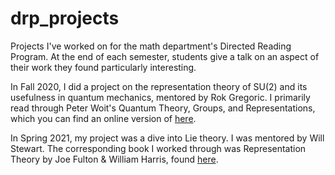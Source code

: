 # drp_projects
Projects I've worked on for the math department's Directed Reading Program. At the end of each semester, students give a talk on an aspect of their work they found particularly interesting.

In Fall 2020, I did a project on the representation theory of SU(2) and its usefulness in quantum mechanics, mentored by Rok Gregoric. I primarily read through Peter Woit's Quantum Theory, Groups, and Representations, which you can find an online version of [here](https://www.math.columbia.edu/~woit/QM/fall-course.pdf).

In Spring 2021, my project was a dive into Lie theory. I was mentored by Will Stewart. The corresponding book I worked through was Representation Theory by Joe Fulton & William Harris, found [here](https://mat.uab.cat/~pitsch/ReadingSeminar/Fulton-Harris.pdf).
